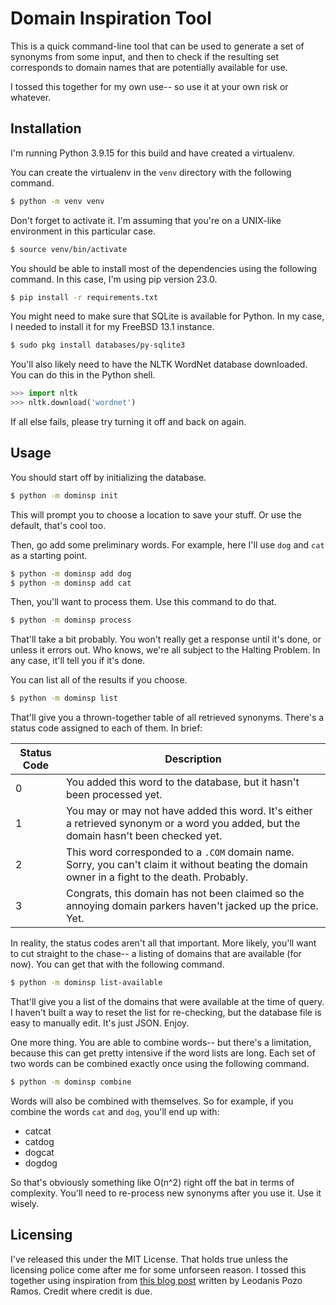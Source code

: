 # Domain Inspiration Tool

This is a quick command-line tool that can be used to generate a set of synonyms
from some input, and then to check if the resulting set corresponds to domain names
that are potentially available for use.

I tossed this together for my own use-- so use it at your own risk or whatever.

## Installation

I'm running Python 3.9.15 for this build and have created a virtualenv.

You can create the virtualenv in the `venv` directory with the following command.

```bash
$ python -m venv venv
```

Don't forget to activate it. I'm assuming that you're on a UNIX-like environment
in this particular case.

```bash
$ source venv/bin/activate
```

You should be able to install most of the dependencies using the following command.
In this case, I'm using pip version 23.0.

```bash
$ pip install -r requirements.txt
```

You might need to make sure that SQLite is available for Python. In my case, I
needed to install it for my FreeBSD 13.1 instance.

```bash
$ sudo pkg install databases/py-sqlite3
```

You'll also likely need to have the NLTK WordNet database downloaded. You can do
this in the Python shell.

```python
>>> import nltk
>>> nltk.download('wordnet')
```

If all else fails, please try turning it off and back on again.

## Usage

You should start off by initializing the database.

```bash
$ python -m dominsp init
```

This will prompt you to choose a location to save your stuff. Or use the default,
that's cool too.

Then, go add some preliminary words. For example, here I'll use `dog` and `cat`
as a starting point.

```bash
$ python -m dominsp add dog
$ python -m dominsp add cat
```

Then, you'll want to process them. Use this command to do that.

```bash
$ python -m dominsp process
```

That'll take a bit probably. You won't really get a response until it's done, or
unless it errors out. Who knows, we're all subject to the Halting Problem. In any
case, it'll tell you if it's done.

You can list all of the results if you choose.

```bash
$ python -m dominsp list
```

That'll give you a thrown-together table of all retrieved synonyms. There's a status
code assigned to each of them. In brief:

| Status Code | Description                                                                                                                                   |
|-------------|-----------------------------------------------------------------------------------------------------------------------------------------------|
| 0           | You added this word to the database, but it hasn't been processed yet.                                                                        |
| 1           | You may or may not have added this word. It's either a retrieved synonym or a word you added, but the domain hasn't been checked yet.         |
| 2           | This word corresponded to a `.COM` domain name. Sorry, you can't claim it without beating the domain owner in a fight to the death. Probably. |
| 3           | Congrats, this domain has not been claimed so the annoying domain parkers haven't jacked up the price. Yet.                                   |

In reality, the status codes aren't all that important. More likely, you'll want
to cut straight to the chase-- a listing of domains that are available (for now).
You can get that with the following command.

```bash
$ python -m dominsp list-available
```

That'll give you a list of the domains that were available at the time of query.
I haven't built a way to reset the list for re-checking, but the database file
is easy to manually edit. It's just JSON. Enjoy.

One more thing. You are able to combine words-- but there's a limitation, because
this can get pretty intensive if the word lists are long. Each set of two words
can be combined exactly once using the following command.

```bash
$ python -m dominsp combine
```

Words will also be combined with themselves. So for example, if you combine the
words `cat` and `dog`, you'll end up with:

- catcat
- catdog
- dogcat
- dogdog

So that's obviously something like O(n^2) right off the bat in terms of complexity.
You'll need to re-process new synonyms after you use it. Use it wisely.

## Licensing

I've released this under the MIT License. That holds true unless the licensing
police come after me for some unforseen reason. I tossed this together using inspiration
from [this blog post](https://realpython.com/python-typer-cli/) written by Leodanis
Pozo Ramos. Credit where credit is due.
